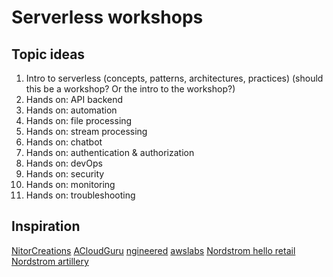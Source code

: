 # Serverless workshops

## Topic ideas
1. Intro to serverless (concepts, patterns, architectures, practices) (should this be a workshop?  Or the intro to the workshop?)
1. Hands on:  API backend
1. Hands on:  automation
1. Hands on:  file processing
1. Hands on:  stream processing
1. Hands on:  chatbot
1. Hands on:  authentication & authorization
1. Hands on:  devOps
1. Hands on:  security
1. Hands on:  monitoring
1. Hands on:  troubleshooting

## Inspiration
[NitorCreations](https://github.com/NitorCreations/serverless-workshop)
[ACloudGuru](https://github.com/ACloudGuru/serverless-workshop)
[ngineered](https://github.com/ngineered/serverless-workshop)
[awslabs](https://github.com/awslabs/aws-serverless-workshops)
[Nordstrom hello retail](https://github.com/Nordstrom/hello-retail-workshop)
[Nordstrom artillery](https://github.com/Nordstrom/serverless-artillery-workshop)
